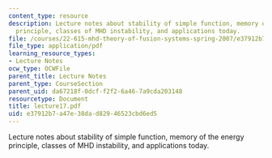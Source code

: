 ```yaml
---
content_type: resource
description: Lecture notes about stability of simple function, memory of the energy
  principle, classes of MHD instability, and applications today.
file: /courses/22-615-mhd-theory-of-fusion-systems-spring-2007/e37912b7a47e38dad82946523cbd6ed5_lecture17.pdf
file_type: application/pdf
learning_resource_types:
- Lecture Notes
ocw_type: OCWFile
parent_title: Lecture Notes
parent_type: CourseSection
parent_uid: da67218f-0dcf-f2f2-6a46-7a9cda203148
resourcetype: Document
title: lecture17.pdf
uid: e37912b7-a47e-38da-d829-46523cbd6ed5
---
```

Lecture notes about stability of simple function, memory of the energy principle, classes of MHD instability, and applications today.

